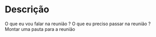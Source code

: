 # Descrição
O que eu vou falar na reunião ? 
O que eu preciso passar na reunião ? 
Montar uma pauta para a reunião 